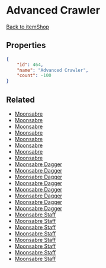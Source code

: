 # Advanced Crawler

<no description available>

[Back to itemShop](../item-shops.md)

## Properties

```json
{
    "id": 464,
    "name": "Advanced Crawler",
    "count": -100
}
```

## Related

- [Moonsabre](../items/14639-moonsabre.md)
- [Moonsabre](../items/14640-moonsabre.md)
- [Moonsabre](../items/14641-moonsabre.md)
- [Moonsabre](../items/14642-moonsabre.md)
- [Moonsabre](../items/14643-moonsabre.md)
- [Moonsabre](../items/14644-moonsabre.md)
- [Moonsabre](../items/14645-moonsabre.md)
- [Moonsabre](../items/14646-moonsabre.md)
- [Moonsabre Dagger](../items/14647-moonsabre-dagger.md)
- [Moonsabre Dagger](../items/14648-moonsabre-dagger.md)
- [Moonsabre Dagger](../items/14649-moonsabre-dagger.md)
- [Moonsabre Dagger](../items/14650-moonsabre-dagger.md)
- [Moonsabre Dagger](../items/14651-moonsabre-dagger.md)
- [Moonsabre Dagger](../items/14652-moonsabre-dagger.md)
- [Moonsabre Dagger](../items/14653-moonsabre-dagger.md)
- [Moonsabre Dagger](../items/14654-moonsabre-dagger.md)
- [Moonsabre Staff](../items/14655-moonsabre-staff.md)
- [Moonsabre Staff](../items/14656-moonsabre-staff.md)
- [Moonsabre Staff](../items/14657-moonsabre-staff.md)
- [Moonsabre Staff](../items/14658-moonsabre-staff.md)
- [Moonsabre Staff](../items/14659-moonsabre-staff.md)
- [Moonsabre Staff](../items/14660-moonsabre-staff.md)
- [Moonsabre Staff](../items/14661-moonsabre-staff.md)
- [Moonsabre Staff](../items/14662-moonsabre-staff.md)

